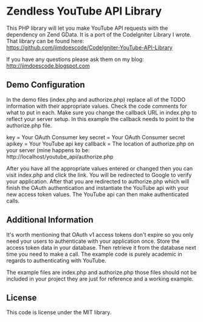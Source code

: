 Zendless YouTube API Library
============================
This PHP library will let you make YouTube API requests with the dependency on Zend GData. It is a port of the CodeIgniter Library I wrote. That library can be found here: https://github.com/jimdoescode/CodeIgniter-YouTube-API-Library

If you have any questions please ask them on my blog: http://jimdoescode.blogspot.com

Demo Configuration
------------------
In the demo files (index.php and authorize.php) replace all of the TODO information with their appropriate values. Check the code comments for what to put in each. Make sure you change the callback URL in index.php to reflect your server setup. In this example the callback needs to point to the authorize.php file.

key = Your OAuth Consumer key
secret = Your OAuth Consumer secret
apikey = Your YouTube api key
callback = The location of authorize.php on your server (mine happens to be: http://localhost/youtube_api/authorize.php

After you have all the appropriate values entered or changed then you can visit index.php and click the link. You will be redirected to Google to verify your application. After that you are redirected to authorize.php which will finish the OAuth authentication and instantiate the YouTube api with your new access token values. The YouTube api can then make authenticated calls.

Additional Information
----------------------
It's worth mentioning that OAuth v1 access tokens don't expire so you only need your users to authenticate with your application once. Store the access token data in your database. Then retrieve it from the database next time you need to make a call. The example code is purely academic in regards to authenticating with YouTube.

The example files are index.php and authorize.php those files should not be included in your project they are just for reference and a working example.

License
-------
This code is license under the MIT library.
